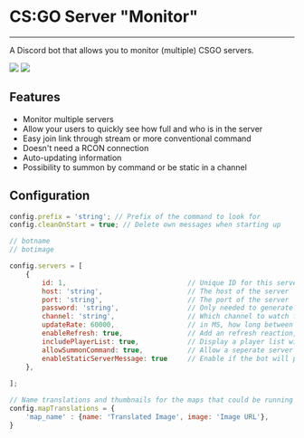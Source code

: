 # CS:GO Server "Monitor"
___
A Discord bot that allows you to monitor (multiple) CSGO servers.

![](https://i.imgur.com/vuvtXqr.png)
![](https://i.imgur.com/AqhfyEN.png)

## Features
- Monitor multiple servers
- Allow your users to quickly see how full and who is in the server
- Easy join link through stream or more conventional command
- Doesn't need a RCON connection
- Auto-updating information
- Possibility to summon by command or be static in a channel

## Configuration
```js
config.prefix = 'string'; // Prefix of the command to look for
config.cleanOnStart = true; // Delete own messages when starting up

// botname
// botimage

config.servers = [
    {
        id: 1,                              // Unique ID for this server, can be anything
        host: 'string',                     // The host of the server
        port: 'string',                     // The port of the server
        password: 'string',                 // Only needed to generate the invite command / link
        channel: 'string',                  // Which channel to watch for messages and post info for this server in
        updateRate: 60000,                  // in MS, how long between each automatic update. Only in combination with `enableStaticServerMessage`
        enableRefresh: true,                // Add an refresh reaction, which when clicked will refresh the server info
        includePlayerList: true,            // Display a player list with the server info
        allowSummonCommand: true,           // Allow a seperate server info to be summoned with a command
        enableStaticServerMessage: true     // Enable if the bot will post a server info on startup and keep updating it
    },
   
];

// Name translations and thumbnails for the maps that could be running on the server.
config.mapTranslations = {
    'map_name' : {name: 'Translated Image', image: 'Image URL'},
}
```